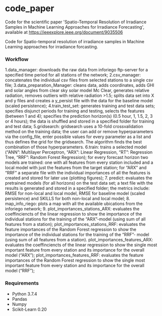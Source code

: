 # code_paper
Code for the scientific paper 'Spatio-Temporal Resolution of Irradiance Samples in Machine Learning Approaches for Irradiance Forecasting', available at https://ieeexplore.ieee.org/document/9035506

Code for Spatio-temporal resolution of irradiance samples in Machine Learning approaches for irradiance forcasting.

### Workflow
1.data_manager: downloads the raw data from inforiego ftp-server for a specified time period for all stations of the network;
2.csv_manager:	concatenates the individual csv files from selected stations to a single csv file;
3.data_preparation_Manager: cleans data, adds coordinates, adds GHI and solar angles from clear sky solar model Mc Clear, generates relative radiation, removes outliers with relative radiation >1.5; splits data set into X and y files and creates a y_persist file with the data for the baseline model (scaled persistence);
4.train_test_set: generates training and test data sets; specifies disjunct periods for training and testing, selects the features (between 1 and 4); specifies the prediction horizon(s) (0.5 hour, 1, 1.5, 2, 3 or 4 hours); the data is shuffled and stored in a specified folder for training and test data;
5.gridsearch: gridsearch uses a 10-fold crossvalidation method on the training data; the user can add or remove hyperparameters via the config_file, enter  possible values for every parameter as a list and thus defines the grid for the gridsearch. The algorithm finds the best combination of those hyperparameters. 
6.train: trains a selected model (“ANN”: Multilayer Perceptron, “ARX”: Linear Regression, “RT”: Regression Tree, “RRF”: Random Forest Regression); for every forecast horizon two models are trained: one with all features from every station included and a local model with just the features from the target station; 
for “ARX” and “RRF” a separate file with the individual importances of all the features is created and stored for later use (plotting figures);
7. predict: evaluates the pretrained models (for all horizons) on the test data set; a text file with the results is generated and stored in a specified folder; the metrics include: RMSE for non-local and local model, RMSE for baseline model (scaled persistence) and SKILLS for both non-local and local model;
8. map_info_riego:	plots a map with all the available ubications from the inforiego network;
9. plot_importances_stations_ARX:	evaluates the coeffinciencts of the linear regression to show the importance of the individual stations for the training of the “ARX”-model (using sum of all features from a station);
   plot_importances_stations_RRF:	evaluates the feature importances of the Random Forest regression to show the importance of the individual stations for the training of the “RRF”- model (using sum of all features from a station).
   plot_importances_features_ARX:	evaluates the coeffinciencts of the linear regression to show the single most important feature from every station and its importance for the overall model (“ARX”);
   plot_importances_features_RRF:	evaluates the feature importances of the Random Forest regression to show the single most important feature from every station and its importance for the overall model (“RRF”);   
   
  ### Requirements
- Python 3.7.4
- Pandas 
- Numpy
- Scikit-Learn 0.20




